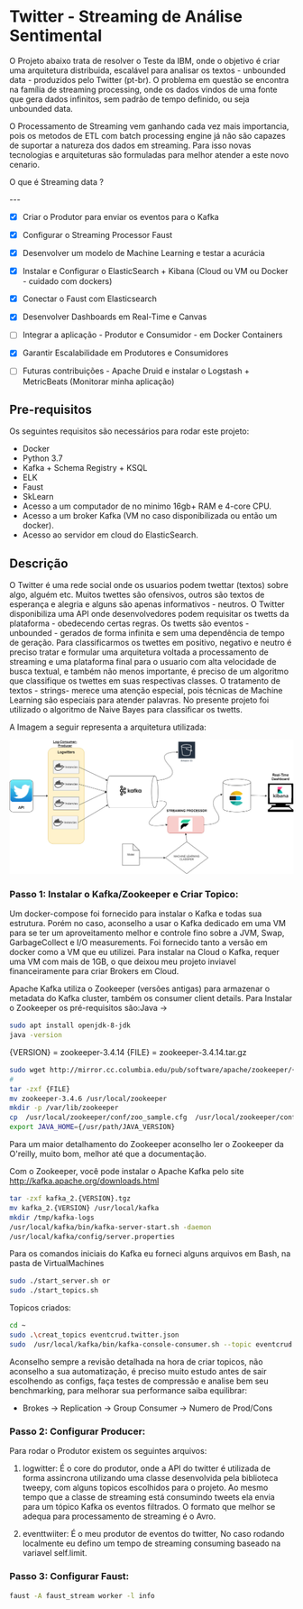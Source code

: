 # Twitter - Streaming de Análise Sentimental

O Projeto abaixo trata de resolver o Teste da IBM, onde o objetivo é criar uma arquitetura distribuida, escalável para
analisar os textos - unbounded data - produzidos pelo Twitter (pt-br). O problema em questão se encontra na família de streaming
processing, onde os dados vindos de uma fonte que gera dados infinitos, sem padrão de tempo definido, ou seja unbounded data.

O Processamento de Streaming vem ganhando cada vez mais importancia, pois os metodos de ETL com batch processing engine já não são capazes de suportar a natureza dos dados em streaming. Para isso novas tecnologias e arquiteturas são formuladas para melhor atender a este novo cenario.

O que é Streaming data ?

--- <respodner>


- [x] Criar o Produtor para enviar os eventos para o Kafka
- [X] Configurar o Streaming Processor Faust
- [X] Desenvolver um modelo de Machine Learning e testar a acurácia 
- [X] Instalar e Configurar o ElasticSearch + Kibana (Cloud ou VM ou Docker - cuidado com dockers)
- [X] Conectar o Faust com Elasticsearch 
- [X] Desenvolver Dashboards em Real-Time e Canvas
- [ ] Integrar a aplicação - Produtor e Consumidor - em Docker Containers
- [X] Garantir Escalabilidade em Produtores e Consumidores
- [ ] Futuras contribuições - Apache Druid e instalar o Logstash + MetricBeats (Monitorar minha aplicação)


## Pre-requisitos

Os seguintes requisitos são necessários para rodar este projeto:

* Docker
* Python 3.7
* Kafka + Schema Registry + KSQL
* ELK
* Faust
* SkLearn
* Acesso a um computador de no minimo 16gb+ RAM e 4-core CPU.
* Acesso a um broker Kafka (VM no caso disponibilizada ou então um docker).
* Acesso ao servidor em cloud do ElasticSearch.


## Descrição

O Twitter é uma rede social onde os usuarios podem twettar (textos) sobre algo, alguém etc. Muitos twettes são ofensivos, outros são
textos de esperança e alegria e alguns são apenas informativos - neutros. O Twitter disponibiliza uma API onde desenvolvedores podem requisitar os twetts da plataforma - obedecendo certas regras. Os twetts são eventos - unbounded - gerados de forma infinita e sem uma dependência de tempo de geração. Para classificarmos os twettes em positivo, negativo e neutro é preciso tratar e formular uma arquitetura voltada a processamento de streaming e uma plataforma final para o usuario com alta velocidade de busca textual, e também não menos importante, é preciso de um algoritmo que classifique os twettes em suas respectivas classes. O tratamento de textos - strings- merece uma atenção especial, pois técnicas de Machine Learning são especiais para atender palavras. No presente projeto foi utilizado o algoritmo de Naive Bayes para classificar os twetts.

A Imagem a seguir representa a arquitetura utilizada:

![Project Architecture](Images/archt.png)

### Passo 1: Instalar o Kafka/Zookeeper e Criar Topico:

Um docker-compose foi fornecido para instalar o Kafka e todas sua estrutura. Porém no caso, aconselho a usar o Kafka dedicado em uma VM
para se ter um aproveitamento melhor e controle fino sobre a JVM, Swap, GarbageCollect e I/O measurements. Foi fornecido tanto a versão
em docker como a VM que eu utilizei. Para instalar na Cloud o Kafka, requer uma VM com mais de 1GB, o que deixou meu projeto inviavel financeiramente para criar Brokers em Cloud.

Apache Kafka utiliza o Zookeeper (versões antigas) para armazenar o metadata do Kafka cluster, também
os consumer client details. Para Instalar o Zookeeper os pré-requisitos são:Java ->

```bash
sudo apt install openjdk-8-jdk
java -version
```

{VERSION} = zookeeper-3.4.14
{FILE} = zookeeper-3.4.14.tar.gz

```bash
sudo wget http://mirror.cc.columbia.edu/pub/software/apache/zookeeper/{VERSION}/{FILE}
#
tar -zxf {FILE}
mv zookeeper-3.4.6 /usr/local/zookeeper
mkdir -p /var/lib/zookeeper
cp  /usr/local/zookeeper/conf/zoo_sample.cfg  /usr/local/zookeeper/conf/zoo.cfg 
export JAVA_HOME={/usr/path/JAVA_VERSION}
```

Para um maior detalhamento do Zookeeper aconselho ler o Zookeeper da O'reilly, muito bom, melhor até que a documentação.

Com o Zookeeper, você pode instalar o Apache Kafka pelo site http://kafka.apache.org/downloads.html

```bash
tar -zxf kafka_2.{VERSION}.tgz
mv kafka_2.{VERSION} /usr/local/kafka
mkdir /tmp/kafka-logs
/usr/local/kafka/bin/kafka-server-start.sh -daemon
/usr/local/kafka/config/server.properties
```

Para os comandos iniciais do Kafka eu forneci alguns arquivos em Bash, na pasta de VirtualMachines

```bash
sudo ./start_server.sh or
sudo ./start_topics.sh
```

Topicos criados:

```bash
cd ~
sudo .\creat_topics eventcrud.twitter.json
sudo  /usr/local/kafka/bin/kafka-console-consumer.sh --topic eventcrud.twitter.json --bootstrap-server localhost:9092
```

Aconselho sempre a revisão detalhada na hora de criar topicos, não aconselho a sua automatização, é preciso muito estudo antes de sair
escolhendo as configs, faça testes de compressão e analise bem seu benchmarking, para melhorar sua performance saiba equilibrar:
* Brokes -> Replication -> Group Consumer -> Numero de Prod/Cons

### Passo 2: Configurar Producer:

Para rodar o Produtor existem os seguintes arquivos:

1. logwitter: É o core do produtor, onde a API do twitter é utilizada de forma assincrona utilizando uma classe desenvolvida pela
biblioteca tweepy, com alguns topicos escolhidos para o projeto. Ao mesmo tempo que a classe de streaming está consumindo tweets ela envia para um tópico Kafka os eventos filtrados. O formato que melhor se adequa para processamento de streaming é o Avro.

2. eventtwiiter: É o meu produtor de eventos do twitter, No caso rodando localmente eu defino um tempo de streaming consuming baseado na variavel self.limit.

### Passo 3: Configurar Faust:

```bash
faust -A faust_stream worker -l info
```